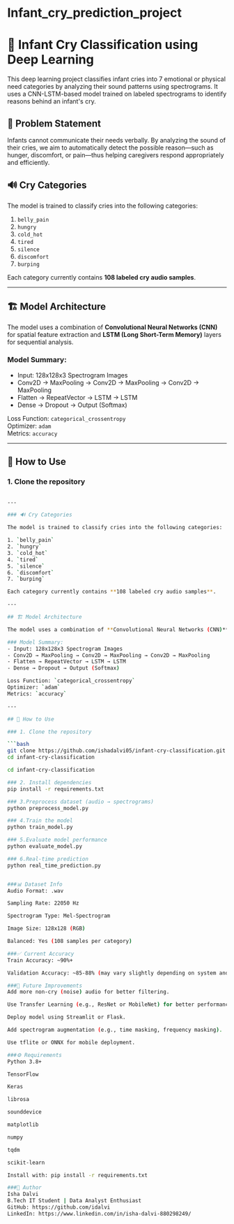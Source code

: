 # Infant_cry_prediction_project
# 👶 Infant Cry Classification using Deep Learning

This deep learning project classifies infant cries into 7 emotional or physical need categories by analyzing their sound patterns using spectrograms. It uses a CNN-LSTM-based model trained on labeled spectrograms to identify reasons behind an infant's cry.

## 🧠 Problem Statement

Infants cannot communicate their needs verbally. By analyzing the sound of their cries, we aim to automatically detect the possible reason—such as hunger, discomfort, or pain—thus helping caregivers respond appropriately and efficiently.


## 🔊 Cry Categories

The model is trained to classify cries into the following categories:

1. `belly_pain`
2. `hungry`
3. `cold_hot`
4. `tired`
5. `silence`
6. `discomfort`
7. `burping`

Each category currently contains **108 labeled cry audio samples**.

---

## 🏗️ Model Architecture

The model uses a combination of **Convolutional Neural Networks (CNN)** for spatial feature extraction and **LSTM (Long Short-Term Memory)** layers for sequential analysis.

### Model Summary:
- Input: 128x128x3 Spectrogram Images
- Conv2D → MaxPooling → Conv2D → MaxPooling → Conv2D → MaxPooling
- Flatten → RepeatVector → LSTM → LSTM
- Dense → Dropout → Output (Softmax)

Loss Function: `categorical_crossentropy`  
Optimizer: `adam`  
Metrics: `accuracy`

---

## 🧪 How to Use

### 1. Clone the repository

```bash

---

### 🔊 Cry Categories

The model is trained to classify cries into the following categories:

1. `belly_pain`
2. `hungry`
3. `cold_hot`
4. `tired`
5. `silence`
6. `discomfort`
7. `burping`

Each category currently contains **108 labeled cry audio samples**.

---

## 🏗️ Model Architecture

The model uses a combination of **Convolutional Neural Networks (CNN)** for spatial feature extraction and **LSTM (Long Short-Term Memory)** layers for sequential analysis.

### Model Summary:
- Input: 128x128x3 Spectrogram Images
- Conv2D → MaxPooling → Conv2D → MaxPooling → Conv2D → MaxPooling
- Flatten → RepeatVector → LSTM → LSTM
- Dense → Dropout → Output (Softmax)

Loss Function: `categorical_crossentropy`  
Optimizer: `adam`  
Metrics: `accuracy`

---

## 🧪 How to Use

### 1. Clone the repository

```bash
git clone https://github.com/ishadalvi05/infant-cry-classification.git
cd infant-cry-classification

cd infant-cry-classification

### 2. Install dependencies
pip install -r requirements.txt

### 3.Preprocess dataset (audio → spectrograms)
python preprocess_model.py

### 4.Train the model
python train_model.py

### 5.Evaluate model performance
python evaluate_model.py

### 6.Real-time prediction
python real_time_prediction.py


###📊 Dataset Info
Audio Format: .wav

Sampling Rate: 22050 Hz

Spectrogram Type: Mel-Spectrogram

Image Size: 128x128 (RGB)

Balanced: Yes (108 samples per category)

###✅ Current Accuracy
Train Accuracy: ~90%+

Validation Accuracy: ~85-88% (may vary slightly depending on system and batch size)

###🚀 Future Improvements
Add more non-cry (noise) audio for better filtering.

Use Transfer Learning (e.g., ResNet or MobileNet) for better performance.

Deploy model using Streamlit or Flask.

Add spectrogram augmentation (e.g., time masking, frequency masking).

Use tflite or ONNX for mobile deployment.

###⚙️ Requirements
Python 3.8+

TensorFlow

Keras

librosa

sounddevice

matplotlib

numpy

tqdm

scikit-learn

Install with: pip install -r requirements.txt

###👤 Author
Isha Dalvi
B.Tech IT Student | Data Analyst Enthusiast
GitHub: https://github.com/idalvi
LinkedIn: https://www.linkedin.com/in/isha-dalvi-880298249/

